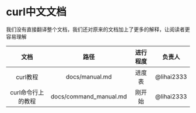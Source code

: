 # curl中文文档

我们没有直接翻译整个文档，我们还对原来的文档加上了更多的解释，让阅读者更容易理解

|文档|路径|进行程度|负责人|
|:-:|:-:|:-:|:-:|
|curl教程|docs/manual.md|进度表|@lihai2333|
|curl命令行上的教程|docs/command_manual.md|刚开始|@lihai2333
